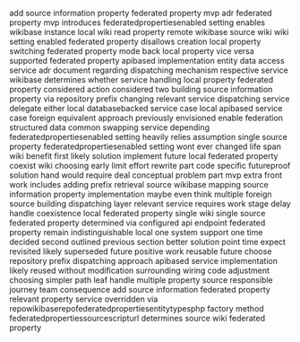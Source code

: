 add source information property federated property mvp adr federated property mvp introduces federatedpropertiesenabled setting enables wikibase instance local wiki read property remote wikibase source wiki wiki setting enabled federated property disallows creation local property switching federated property mode back local property vice versa supported federated property apibased implementation entity data access service adr document regarding dispatching mechanism respective service wikibase determines whether service handling local property federated property considered action considered two building source information property via repository prefix changing relevant service dispatching service delegate either local databasebacked service case local apibased service case foreign equivalent approach previously envisioned enable federation structured data common swapping service depending federatedpropertiesenabled setting heavily relies assumption single source property federatedpropertiesenabled setting wont ever changed life span wiki benefit first likely solution implement future local federated property coexist wiki choosing early limit effort rewrite part code specific futureproof solution hand would require deal conceptual problem part mvp extra front work includes adding prefix retrieval source wikibase mapping source information property implementation maybe even think multiple foreign source building dispatching layer relevant service requires work stage delay handle coexistence local federated property single wiki single source federated property determined via configured api endpoint federated property remain indistinguishable local one system support one time decided second outlined previous section better solution point time expect revisited likely superseded future positive work reusable future choose repository prefix dispatching approach apibased service implementation likely reused without modification surrounding wiring code adjustment choosing simpler path leaf handle multiple property source responsible journey team consequence add source information federated property relevant property service overridden via repowikibaserepofederatedpropertiesentitytypesphp factory method federatedpropertiessourcescripturl determines source wiki federated property